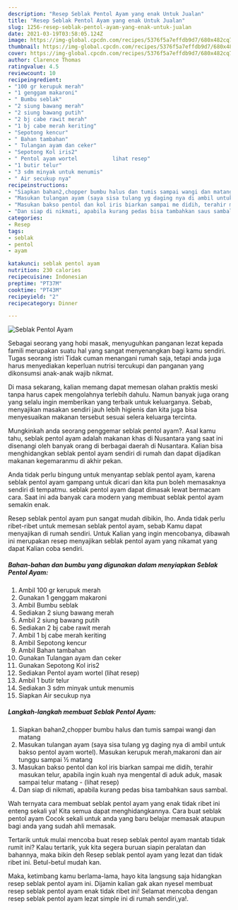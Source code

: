 ```yaml
---
description: "Resep Seblak Pentol Ayam yang enak Untuk Jualan"
title: "Resep Seblak Pentol Ayam yang enak Untuk Jualan"
slug: 1256-resep-seblak-pentol-ayam-yang-enak-untuk-jualan
date: 2021-03-19T03:58:05.124Z
image: https://img-global.cpcdn.com/recipes/5376f5a7effdb9d7/680x482cq70/seblak-pentol-ayam-foto-resep-utama.jpg
thumbnail: https://img-global.cpcdn.com/recipes/5376f5a7effdb9d7/680x482cq70/seblak-pentol-ayam-foto-resep-utama.jpg
cover: https://img-global.cpcdn.com/recipes/5376f5a7effdb9d7/680x482cq70/seblak-pentol-ayam-foto-resep-utama.jpg
author: Clarence Thomas
ratingvalue: 4.5
reviewcount: 10
recipeingredient:
- "100 gr kerupuk merah"
- "1 genggam makaroni"
- " Bumbu seblak"
- "2 siung bawang merah"
- "2 siung bawang putih"
- "2 bj cabe rawit merah"
- "1 bj cabe merah keriting"
- "Sepotong kencur"
- " Bahan tambahan"
- " Tulangan ayam dan ceker"
- "Sepotong Kol iris2"
- " Pentol ayam wortel           lihat resep"
- "1 butir telur"
- "3 sdm minyak untuk menumis"
- " Air secukup nya"
recipeinstructions:
- "Siapkan bahan2,chopper bumbu halus dan tumis sampai wangi dan matang"
- "Masukan tulangan ayam (saya sisa tulang yg daging nya di ambil untuk bakso pentol ayam wortel). Masukan kerupuk merah,makaroni dan air tunggu sampai ½ matang"
- "Masukan bakso pentol dan kol iris biarkan sampai me didih, terahir masukan telur, apabila ingin kuah nya mengental di aduk aduk, masak sampai telur matang           (lihat resep)"
- "Dan siap di nikmati, apabila kurang pedas bisa tambahkan saus sambal."
categories:
- Resep
tags:
- seblak
- pentol
- ayam

katakunci: seblak pentol ayam 
nutrition: 230 calories
recipecuisine: Indonesian
preptime: "PT37M"
cooktime: "PT43M"
recipeyield: "2"
recipecategory: Dinner

---
```



![Seblak Pentol Ayam](https://img-global.cpcdn.com/recipes/5376f5a7effdb9d7/680x482cq70/seblak-pentol-ayam-foto-resep-utama.jpg)

Sebagai seorang yang hobi masak, menyuguhkan panganan lezat kepada famili merupakan suatu hal yang sangat menyenangkan bagi kamu sendiri. Tugas seorang istri Tidak cuman menangani rumah saja, tetapi anda juga harus menyediakan keperluan nutrisi tercukupi dan panganan yang dikonsumsi anak-anak wajib nikmat.

Di masa  sekarang, kalian memang dapat memesan olahan praktis meski tanpa harus capek mengolahnya terlebih dahulu. Namun banyak juga orang yang selalu ingin memberikan yang terbaik untuk keluarganya. Sebab, menyajikan masakan sendiri jauh lebih higienis dan kita juga bisa menyesuaikan makanan tersebut sesuai selera keluarga tercinta. 



Mungkinkah anda seorang penggemar seblak pentol ayam?. Asal kamu tahu, seblak pentol ayam adalah makanan khas di Nusantara yang saat ini disenangi oleh banyak orang di berbagai daerah di Nusantara. Kalian bisa menghidangkan seblak pentol ayam sendiri di rumah dan dapat dijadikan makanan kegemaranmu di akhir pekan.

Anda tidak perlu bingung untuk menyantap seblak pentol ayam, karena seblak pentol ayam gampang untuk dicari dan kita pun boleh memasaknya sendiri di tempatmu. seblak pentol ayam dapat dimasak lewat bermacam cara. Saat ini ada banyak cara modern yang membuat seblak pentol ayam semakin enak.

Resep seblak pentol ayam pun sangat mudah dibikin, lho. Anda tidak perlu ribet-ribet untuk memesan seblak pentol ayam, sebab Kamu dapat menyajikan di rumah sendiri. Untuk Kalian yang ingin mencobanya, dibawah ini merupakan resep menyajikan seblak pentol ayam yang nikamat yang dapat Kalian coba sendiri.

<!--inarticleads1-->

##### Bahan-bahan dan bumbu yang digunakan dalam menyiapkan Seblak Pentol Ayam:

1. Ambil 100 gr kerupuk merah
1. Gunakan 1 genggam makaroni
1. Ambil  Bumbu seblak
1. Sediakan 2 siung bawang merah
1. Ambil 2 siung bawang putih
1. Sediakan 2 bj cabe rawit merah
1. Ambil 1 bj cabe merah keriting
1. Ambil Sepotong kencur
1. Ambil  Bahan tambahan
1. Gunakan  Tulangan ayam dan ceker
1. Gunakan Sepotong Kol iris2
1. Sediakan  Pentol ayam wortel           (lihat resep)
1. Ambil 1 butir telur
1. Sediakan 3 sdm minyak untuk menumis
1. Siapkan  Air secukup nya




<!--inarticleads2-->

##### Langkah-langkah membuat Seblak Pentol Ayam:

1. Siapkan bahan2,chopper bumbu halus dan tumis sampai wangi dan matang
1. Masukan tulangan ayam (saya sisa tulang yg daging nya di ambil untuk bakso pentol ayam wortel). Masukan kerupuk merah,makaroni dan air tunggu sampai ½ matang
1. Masukan bakso pentol dan kol iris biarkan sampai me didih, terahir masukan telur, apabila ingin kuah nya mengental di aduk aduk, masak sampai telur matang -           (lihat resep)
1. Dan siap di nikmati, apabila kurang pedas bisa tambahkan saus sambal.




Wah ternyata cara membuat seblak pentol ayam yang enak tidak ribet ini enteng sekali ya! Kita semua dapat menghidangkannya. Cara buat seblak pentol ayam Cocok sekali untuk anda yang baru belajar memasak ataupun bagi anda yang sudah ahli memasak.

Tertarik untuk mulai mencoba buat resep seblak pentol ayam mantab tidak rumit ini? Kalau tertarik, yuk kita segera buruan siapin peralatan dan bahannya, maka bikin deh Resep seblak pentol ayam yang lezat dan tidak ribet ini. Betul-betul mudah kan. 

Maka, ketimbang kamu berlama-lama, hayo kita langsung saja hidangkan resep seblak pentol ayam ini. Dijamin kalian gak akan nyesel membuat resep seblak pentol ayam enak tidak ribet ini! Selamat mencoba dengan resep seblak pentol ayam lezat simple ini di rumah sendiri,ya!.

